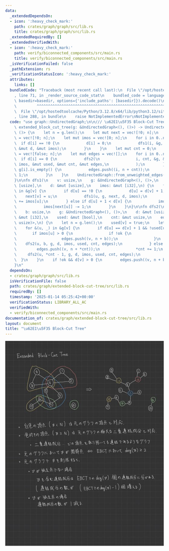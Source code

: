 ```yaml
---
data:
  _extendedDependsOn:
  - icon: ':heavy_check_mark:'
    path: crates/graph/graph/src/lib.rs
    title: crates/graph/graph/src/lib.rs
  _extendedRequiredBy: []
  _extendedVerifiedWith:
  - icon: ':heavy_check_mark:'
    path: verify/biconnected_components/src/main.rs
    title: verify/biconnected_components/src/main.rs
  _isVerificationFailed: false
  _pathExtension: rs
  _verificationStatusIcon: ':heavy_check_mark:'
  attributes:
    links: []
  bundledCode: "Traceback (most recent call last):\n  File \"/opt/hostedtoolcache/Python/3.12.8/x64/lib/python3.12/site-packages/onlinejudge_verify/documentation/build.py\"\
    , line 71, in _render_source_code_stat\n    bundled_code = language.bundle(stat.path,\
    \ basedir=basedir, options={'include_paths': [basedir]}).decode()\n          \
    \         ^^^^^^^^^^^^^^^^^^^^^^^^^^^^^^^^^^^^^^^^^^^^^^^^^^^^^^^^^^^^^^^^^^^^^^^^^^^^^^^^^\n\
    \  File \"/opt/hostedtoolcache/Python/3.12.8/x64/lib/python3.12/site-packages/onlinejudge_verify/languages/rust.py\"\
    , line 288, in bundle\n    raise NotImplementedError\nNotImplementedError\n"
  code: "use graph::UndirectedGraph;\n\n/// \u62E1\u5F35 Block-Cut Tree  \npub fn\
    \ extended_block_cut_tree(g: &UndirectedGraph<(), ()>) -> UndirectedGraph<(),\
    \ ()> {\n    let n = g.len();\n    let mut next = vec![!0; n];\n    let mut d\
    \ = vec![!0; n];\n    let mut imos = vec![0; n];\n    for i in 0..n {\n      \
    \  if d[i] == !0 {\n            d[i] = 0;\n            dfs1(i, &g, &mut next,\
    \ &mut d, &mut imos);\n        }\n    }\n    let mut cnt = 0;\n    let mut used\
    \ = vec![false; n];\n    let mut edges = vec![];\n    for i in 0..n {\n      \
    \  if d[i] == 0 {\n            dfs2(\n                i, cnt, &g, &mut d, &mut\
    \ imos, &mut used, &mut cnt, &mut edges,\n            );\n        }\n        if\
    \ g[i].is_empty() {\n            edges.push((i, n + cnt));\n            cnt +=\
    \ 1;\n        }\n    }\n    UndirectedGraph::from_unweighted_edges(n + cnt, &edges)\n\
    }\n\nfn dfs1(\n    v: usize,\n    g: &UndirectedGraph<(), ()>,\n    next: &mut\
    \ [usize],\n    d: &mut [usize],\n    imos: &mut [i32],\n) {\n    for &(u, _)\
    \ in &g[v] {\n        if d[u] == !0 {\n            d[u] = d[v] + 1;\n        \
    \    next[v] = u;\n            dfs1(u, g, next, d, imos);\n            imos[v]\
    \ += imos[u];\n        } else if d[u] + 1 < d[v] {\n            imos[v] += 1;\n\
    \            imos[next[u]] -= 1;\n        }\n    }\n}\n\nfn dfs2(\n    v: usize,\n\
    \    b: usize,\n    g: &UndirectedGraph<(), ()>,\n    d: &mut [usize],\n    imos:\
    \ &mut [i32],\n    used: &mut [bool],\n    cnt: &mut usize,\n    edges: &mut Vec<(usize,\
    \ usize)>,\n) {\n    let n = g.len();\n    used[v] = true;\n    let mut ok = false;\n\
    \    for &(u, _) in &g[v] {\n        if d[u] == d[v] + 1 && !used[u] {\n     \
    \       if imos[u] > 0 {\n                if !ok {\n                    ok = true;\n\
    \                    edges.push((v, n + b));\n                }\n            \
    \    dfs2(u, b, g, d, imos, used, cnt, edges);\n            } else {\n       \
    \         edges.push((v, n + *cnt));\n                *cnt += 1;\n           \
    \     dfs2(u, *cnt - 1, g, d, imos, used, cnt, edges);\n            }\n      \
    \  }\n    }\n    if !ok && d[v] > 0 {\n        edges.push((v, n + b));\n    }\n\
    }\n"
  dependsOn:
  - crates/graph/graph/src/lib.rs
  isVerificationFile: false
  path: crates/graph/extended-block-cut-tree/src/lib.rs
  requiredBy: []
  timestamp: '2025-01-14 05:25:42+00:00'
  verificationStatus: LIBRARY_ALL_AC
  verifiedWith:
  - verify/biconnected_components/src/main.rs
documentation_of: crates/graph/extended-block-cut-tree/src/lib.rs
layout: document
title: "\u62E1\u5F35 Block-Cut Tree"
---
```


![extended-block-cut-tree](https://raw.githubusercontent.com/37kt/cprs/images/ebct.jpg)

